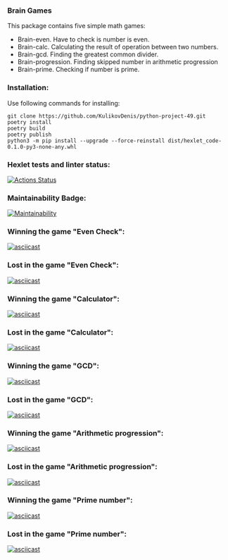 ### Brain Games
This package contains five simple math games:
* Brain-even. Have to check is number is even.
* Brain-calc. Calculating the result of operation between two numbers.
* Brain-gcd. Finding the greatest common divider.
* Brain-progression. Finding skipped number in arithmetic progression
* Brain-prime. Checking if number is prime.


### Installation:
Use following commands for installing:

```
git clone https://github.com/KulikovDenis/python-project-49.git
poetry install
poetry build
poetry publish
python3 -m pip install --upgrade --force-reinstall dist/hexlet_code-0.1.0-py3-none-any.whl
```

### Hexlet tests and linter status:
[![Actions Status](https://github.com/KulikovDenis/python-project-49/workflows/hexlet-check/badge.svg)](https://github.com/KulikovDenis/python-project-49/actions)

### Maintainability Badge:
[![Maintainability](https://api.codeclimate.com/v1/badges/c707e6ad99e2fd43ad98/maintainability)](https://codeclimate.com/github/KulikovDenis/python-project-49/maintainability)

### Winning the game "Even Check":
[![asciicast](https://asciinema.org/a/603473.svg)](https://asciinema.org/a/603473)

### Lost in the game "Even Check":
[![asciicast](https://asciinema.org/a/603476.svg)](https://asciinema.org/a/603476)

### Winning the game "Calculator":
[![asciicast](https://asciinema.org/a/603636.svg)](https://asciinema.org/a/603636)

### Lost in the game "Calculator":
[![asciicast](https://asciinema.org/a/603637.svg)](https://asciinema.org/a/603637)

### Winning the game "GCD":
[![asciicast](https://asciinema.org/a/603773.svg)](https://asciinema.org/a/603773)

### Lost in the game "GCD":
[![asciicast](https://asciinema.org/a/603774.svg)](https://asciinema.org/a/603774)

### Winning the game "Arithmetic progression":
[![asciicast](https://asciinema.org/a/603841.svg)](https://asciinema.org/a/603841)

### Lost in the game "Arithmetic progression":
[![asciicast](https://asciinema.org/a/603842.svg)](https://asciinema.org/a/603842)

### Winning the game "Prime number":
[![asciicast](https://asciinema.org/a/604219.svg)](https://asciinema.org/a/604219)

### Lost in the game "Prime number":
[![asciicast](https://asciinema.org/a/604220.svg)](https://asciinema.org/a/604220)
